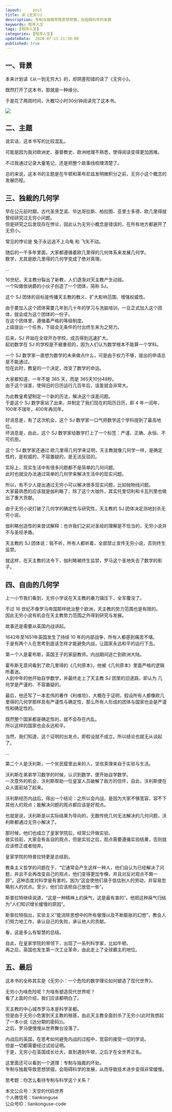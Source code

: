 ```yaml
---   
layout:     post  
title: 读《无穷小》  
description: 专制与独裁导致思想禁锢，会阻碍科学的发展    
keywords: 程序人生  
tags: [程序人生]    
categories: [程序人生]  
updateData:  2020-07-13 21:30:00  
published: true  
---  
```



## 一、背景  

本来计划读《从一到无穷大》的，却阴差阳错的读了《无穷小》。  


既然打开了这本书，那就是一种缘分。  


于是花了两周时间，大概12小时30分钟阅读完了这本书。  


![](https://res2020.tiankonguse.com/images/2020/07/13/001.png)  



## 二、主题  


说实话，这本书写的比较混乱。  


可能是因为我对欧洲史、基督教史、欧洲地理不熟悉，使得阅读变得更加困难。  


不过我通过记录大量笔记，还是把整个故事线梳理清楚了。  


总的来说，这本书的主题是在牛顿和莱布尼兹发明微积分之前，无穷小这个概念的发展历程。  


## 三、独裁的几何学  


早在公元前时期，古代圣贤芝诺、毕达哥拉斯、柏拉图、亚里士多德、欧几里得就曾经研究过无穷小问题。  
但是研究之后发现存在悖论，因此认为无穷小概念是错误的，在所有地方都避开了无穷小。  


常见的悖论是 兔子永远追不上乌龟 和 飞矢不动。  


随后的一千多年里面，大家都遵循着欧几里得的几何体系来发展几何学。  
数学，尤其是欧几里得的几何学变成了绝对真理。  


...  


16世纪，天主教分裂出了新教，人们逐渐对天主教产生动摇。  
一个叫做依纳爵的小伙子创造了一个团体，简称 SJ。  


这个 SJ 团体的目标是传播天主教的教义、扩大影响范围、增强权威性。  


由于要加入这个团体需要几年到几十年的学习与洗脑培训，一旦正式加入这个团体，就会成为这个团体的一份子。  
在这个团体里，遵循着严格的等级制度。  
上级提出一个任务，下级会无条件的付出终生来为之努力。  


后来，SJ 开始在全球开办学校，成员得到迅速扩大。  
起初数学在 SJ 的学校是不被重视的，因为人们认为数学根本不能算一个学科。  


一个 SJ 数学家一直想为数学的未来做点什么，可是由于权力不够，提出的申请总是不能通过。  
恰在此时，教皇的一个决定，改变了数学的命运。  



大家都知道，一年不是 365 天，而是 365天10分48秒。  
由于这个误差，使得旧的日历运行几百年后，误差就会非常大。  


为此教皇希望制定一个新的历法，解决这个误差问题。  
于是这个 SJ 数学家站了出来，并制定了我们现在的阳历日历，即 4 年一闰年，100年不瑞年，400年再闰年。  


好消息是，有了这次机会，这个 SJ 数学家一口气把数学这个学科提到了最高地位。  
坏消息是，由此，这个 SJ 数学家给数学打上了一个标签：严谨、正确、永恒、不可抗拒。  


这个 SJ 数学家还通过 欧几里得几何学来证明，天主教就像几何学一样，是确定性的，是权威的，不容置疑的，是无法反驳的。  



实际上，现实生活中有很多问题都不是简单的几何问题。  
此时也就没办法通过简单的几何学来解决生活中的现实问题。  


所以，有不少人提出通过无穷小可以解决很多现实问题，比如抛物线问题。  
大家最熟悉的应该就是伽利略了，除了这个大咖外，其实托里切利和卡瓦列里也做出了重大贡献。  


由于无穷小说打破了几何学的确定性与研究性，天主教的 SJ 团体决定测地封杀无穷小说。  


伽利略创造性的来尝试解释：也许我们之前对圣经的理解是不恰当的，无穷小说并不与圣经矛盾。  


天主教的 SJ 团体说：我不听，所有人都听着，全部禁止宣传无穷小说，否则终生监禁。  


就这样，在天主教的法令下，伽利略被终生监禁，罗马这个圣地失去了数学的影子。  



## 四、自由的几何学  


上一小节我们看到，无穷小学说在天主教的暴力镇压下，全军覆没了。  


不过 16 世纪不像罗马帝国那样统治整个欧洲，天主教的势力范围也是有限的。  
因此无穷小说有机会在天主教势力范围之外得到研究与发展。  


故事还是需要从英国内战讲起。  


1642年至1651年英国发生了持续 10 年的内部战争，所有人都感到痛苦不堪。  
于是有两个人在思考到底该怎样才能避免内战，让国家永远和平的运行下去。  


第一个人是霍布斯，英国王子的家庭教师，内战期间逃亡到欧洲大陆。  


霍布斯无意间看到了欧几里得的《几何原本》，他被《几何原本》里面严格的逻辑所着迷。  
人到中年的他开始自学数学，并最终走上了天主教 SJ 团里的旧道路，即认为 几何学是严谨的、不容置疑的。  


最后，他还写了一本宏伟的著作《利维坦》，大概在于证明，假设所有人都像欧几里得的几何学那样具有严谨性与确定性，那么所有人形成的团体与国家也会是严谨性和确定性的。  


既然整个国家都是确定性的，就不会存在内乱。  
所以这样的国家也会永远和平。  


当然，我们知道，这个证明的出发点，即假设就不成立。所以结论也就无从谈起了。  


...



第二个人是沃利斯，一个贫民窟里出来的人，坚信真理来自于实验与生活。  


沃利斯在弟弟学习数学的时候，认识到数学，便开始自学数学。  
一次意外的机会，沃利斯帮助一位皇室人员破解了敌方的信件，自此，沃利斯便在众人面前站了起来。  


沃利斯经历内战后，得出一个结论：之所以会内战，是因为大家不够宽容，容不下其他人的观点；能解决问题的观点都应该是好观点。  


也就是说，沃利斯是以实际结果为导向的，无数传统几何无法解决的几何问题，沃利斯都通过无穷小解决了。  


那时候，他们也成立了皇家学院后，经常公开做实验。  
做实验前，大家会有各自的观点，但是实验之后，观点需要遵循实验结果，否则就应该修正或者抛弃。  


皇家学院的特普拉特更是总结到。  


教条主义哲学的问题在于，“它通常会产生这样一种人，他们自认为已经解决了问题，并且不会再改变自己的观点，他们变得更加专横，并且对反对观点不屑一顾”。这种态度对科学是有害的，因为“这会使他们易于低估别人的劳动，并容易忽略别人的优点。至少，他们应该把自己放低一些”。  


斯普拉特继续说道，“这是一种精神上的戾气，这是最有害的”。他把这种戾气归结为“人们知识增长缓慢的原因”。  


斯普拉特指出，实验主义“能消除思想中的所有傲慢以及不断膨胀的幻想”，教会人们努力地工作，承认自己的失败，承认他人的贡献。  


看，这是多么有智慧的总结。  



自此，在皇家学院的带领下，出现了一系列科学家，比如牛顿。  
再之后，英国也发生第一次工业革命，由此走上了全球霸主的地位。  



## 五、最后  


这本书的全称其实是《无穷小：一个危险的数学理论如何塑造了现代世界》。  


无穷小为啥危险呢？为啥有塑造现代世界呢？  
看了上面的介绍，我们应该都明白了。  


天主教的中心城市罗马本是科学圣都。  
但是由于无穷小危害到天主教的根基，由此天主教全面封杀了无穷小(此时我想起了一本小说《达分期的密码》)。  
之后，罗马便慢慢从世界舞台没落了。  


内战后的英国，在思考如何避免内战的过程中，宽容的接受一切的学说。  
但是一切都需要经过试验证明。  
于是，无穷小在英国成长壮大，直到遇到牛顿，之后才在全世界正名。  


这里面还可以看到一个道理：专制与独裁的坏处。  
专制与独裁导致思想禁锢，会阻碍科学的发展，从而导致技术进步变得非常缓慢。  


思考题：你怎么看待专制与科学这个关系？  





本文公众号：天空的代码世界  
个人微信号：tiankonguse  
公众号ID：tiankonguse-code  
  

